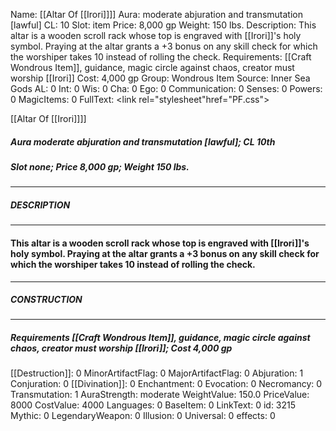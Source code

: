Name: [[Altar Of [[Irori]]]]
Aura: moderate abjuration and transmutation [lawful]
CL: 10
Slot: item
Price: 8,000 gp
Weight: 150 lbs.
Description: This altar is a wooden scroll rack whose top is engraved with [[Irori]]'s holy symbol. Praying at the altar grants a +3 bonus on any skill check for which the worshiper takes 10 instead of rolling the check.
Requirements: [[Craft Wondrous Item]], guidance, magic circle against chaos, creator must worship [[Irori]]
Cost: 4,000 gp
Group: Wondrous Item
Source: Inner Sea Gods
AL: 0
Int: 0
Wis: 0
Cha: 0
Ego: 0
Communication: 0
Senses: 0
Powers: 0
MagicItems: 0
FullText: <link rel="stylesheet"href="PF.css"><div class="heading"><p class="alignleft">[[Altar Of [[Irori]]]]</p><div style="clear: both;"></div></div><div><h5><b>Aura </b>moderate abjuration and transmutation [lawful]; <b>CL </b>10th</h5><h5><b>Slot </b>none; <b>Price </b>8,000 gp; <b>Weight </b>150 lbs.</h5></div><hr/><div><h5><b>DESCRIPTION</b></h5></div><hr/><div><h4><p>This altar is a wooden scroll rack whose top is engraved with [[Irori]]'s holy symbol. Praying at the altar grants a +3 bonus on any skill check for which the worshiper takes 10 instead of rolling the check.</p></h4></div><hr/><div><h5><b>CONSTRUCTION</b></h5></div><hr/><div><h5><b>Requirements </b>[[Craft Wondrous Item]], <i>guidance</i>, <i>magic circle against chaos</i>, creator must worship [[Irori]]; <b>Cost </b>4,000 gp</h5></div>
[[Destruction]]: 0
MinorArtifactFlag: 0
MajorArtifactFlag: 0
Abjuration: 1
Conjuration: 0
[[Divination]]: 0
Enchantment: 0
Evocation: 0
Necromancy: 0
Transmutation: 1
AuraStrength: moderate
WeightValue: 150.0
PriceValue: 8000
CostValue: 4000
Languages: 0
BaseItem: 0
LinkText: 0
id: 3215
Mythic: 0
LegendaryWeapon: 0
Illusion: 0
Universal: 0
effects: 0
